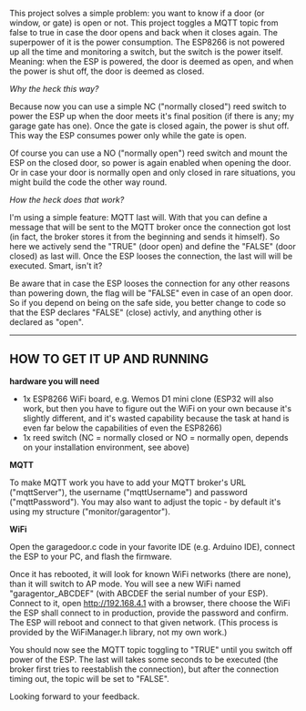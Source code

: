 This project solves a simple problem: you want to know if a door (or window, or gate) is open or not. This project toggles a MQTT topic from false to true in case the door opens and back when it closes again.
The superpower of it is the power consumption. The ESP8266 is not powered up all the time and monitoring a switch, but the switch is the power itself. Meaning: when the ESP is powered, the door is deemed as open, and when the power is shut off, the door is deemed as closed.

*Why the heck this way?*

Because now you can use a simple NC ("normally closed") reed switch to power the ESP up when the door meets it's final position (if there is any; my garage gate has one). Once the gate is closed again, the power is shut off. This way the ESP consumes power only while the gate is open.

Of course you can use a NO ("normally open") reed switch and mount the ESP on the closed door, so power is again enabled when opening the door. Or in case your door is normally open and only closed in rare situations, you might build the code the other way round.

*How the heck does that work?*

I'm using a simple feature: MQTT last will. With that you can define a message that will be sent to the MQTT broker once the connection got lost (in fact, the broker stores it from the beginning and sends it himself). So here we actively send the "TRUE" (door open) and define the "FALSE" (door closed) as last will. Once the ESP looses the connection, the last will will be executed. Smart, isn't it?

Be aware that in case the ESP looses the connection for any other reasons than powering down, the flag will be "FALSE" even in case of an open door. So if you depend on being on the safe side, you better change to code so that the ESP declares "FALSE" (close) activly, and anything other is declared as "open".

-----------------------------------------
HOW TO GET IT UP AND RUNNING
-----------------------------------------

__hardware you will need__

- 1x ESP8266 WiFi board, e.g. Wemos D1 mini clone (ESP32 will also work, but then you have to figure out the WiFi on your own because it's slightly different, and it's wasted capability because the task at hand is even far below the capabilities of even the ESP8266)
- 1x reed switch (NC = normally closed or NO = normally open, depends on your installation environment, see above)

__MQTT__

To make MQTT work you have to add your MQTT broker's URL ("mqttServer"), the username ("mqttUsername") and password ("mqttPassword"). You may also want to adjust the topic - by default it's using my structure ("monitor/garagentor").  

__WiFi__

Open the garagedoor.c code in your favorite IDE (e.g. Arduino IDE), connect the ESP to your PC, and flash the firmware.

Once it has rebooted, it will look for known WiFi networks (there are none), than it will switch to AP mode. You will see a new WiFi named "garagentor_ABCDEF" (with ABCDEF the serial number of your ESP). Connect to it, open http://192.168.4.1 with a browser, there choose the WiFi the ESP shall connect to in production, provide the password and confirm. The ESP will reboot and connect to that given network. (This process is provided by the WiFiManager.h library, not my own work.)

You should now see the MQTT topic toggling to "TRUE" until you switch off power of the ESP. The last will takes some seconds to be executed (the broker first tries to reestablish the connection), but after the connection timing out, the topic will be set to "FALSE".

Looking forward to your feedback.
